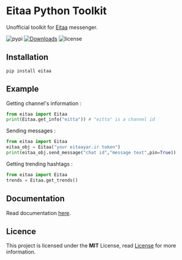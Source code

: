 # Eitaa Python Toolkit
Unofficial toolkit for [Eitaa](https://eitaa.com/) messenger.

![pypi](https://img.shields.io/pypi/v/eitaa)
[![Downloads](https://pepy.tech/badge/eitaa)](https://pepy.tech/project/eitaa)
![license](https://img.shields.io/badge/license-MIT-green)

## Installation
```
pip install eitaa
```

## Example
Getting channel's information :
```py
from eitaa import Eitaa
print(Eitaa.get_info("eitta")) # "eitta" is a channel id
```

Sending messages :
```py
from eitaa import Eitaa
eitaa_obj = Eitaa("your eitaayar.ir token")
print(eitaa_obj.send_message("chat id","message text",pin=True))
```

Getting trending hashtags :
```py
from eitaa import Eitaa
trends = Eitaa.get_trends()
```

## Documentation
Read documentation [here](https://github.com/bistcuite/eitaapykit/tree/main/docs).

## Licence
This project is licensed under the **MIT** License, read [License](LICENSE) for more information.

